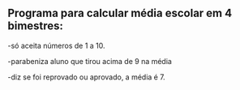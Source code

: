 <h2>Programa para calcular média escolar em 4 bimestres:</h2>

<p>-só aceita números de 1 a 10.</p>
<p>-parabeniza aluno que tirou acima de 9 na média</p>
<p>-diz se foi reprovado ou aprovado, a média é 7.</p>

